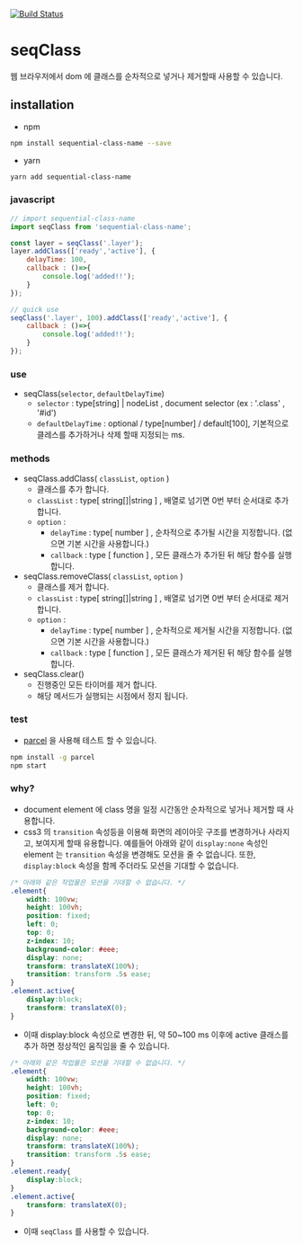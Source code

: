 [![Build Status](https://travis-ci.org/eyekorea/sequential-class-name.svg?branch=master)](https://travis-ci.org/eyekorea/sequential-class-name)

# seqClass
웹 브라우저에서 dom 에 클래스를 순차적으로 넣거나 제거할때 사용할 수 있습니다.

## installation
- npm
```sh
npm install sequential-class-name --save
```
- yarn
```sh
yarn add sequential-class-name
```

### javascript
```js
// import sequential-class-name
import seqClass from 'sequential-class-name';

const layer = seqClass('.layer');
layer.addClass(['ready','active'], {
    delayTime: 100,
    callback : ()=>{
        console.log('added!!');
    }
});

// quick use
seqClass('.layer', 100).addClass(['ready','active'], {
    callback : ()=>{
        console.log('added!!');
    }
});

```

### use
- seqClass(`selector`, `defaultDelayTime`)
    - `selector` : type[string] | nodeList , document selector (ex : '.class' , '#id') 
    - `defaultDelayTime` : optional / type[number] / default[100], 기본적으로 클레스를 추가하거나 삭제 할때 지정되는 ms. 

### methods
- seqClass.addClass( `classList`, `option` )
    - 클래스를 추가 합니다.
    - `classList` : type[ string[]|string ] , 배열로 넘기면 0번 부터 순서대로 추가 합니다.
    - `option` : 
        - `delayTime` : type[ number ] , 순차적으로 추가될 시간을 지정합니다. (없으면 기본 시간을 사용합니다.)
        - `callback` : type [ function ] , 모든 클래스가 추가된 뒤 해당 함수를 실행합니다.  
- seqClass.removeClass( `classList`, `option` )
    - 클래스를 제거 합니다.
    - `classList` : type[ string[]|string ] , 배열로 넘기면 0번 부터 순서대로 제거 합니다.
    - `option` : 
        - `delayTime` : type[ number ] , 순차적으로 제거될 시간을 지정합니다. (없으면 기본 시간을 사용합니다.)
        - `callback` : type [ function ] , 모든 클래스가 제거된 뒤 해당 함수를 실행합니다.  
- seqClass.clear()
    - 진행중인 모든 타이머를 제거 합니다.
    - 해당 메서드가 실행되는 시점에서 정지 됩니다.

### test
- [parcel](https://parceljs.org/) 을 사용해 테스트 할 수 있습니다.
```sh
npm install -g parcel
npm start
```

### why?
- document element 에 class 명을 일정 시간동안 순차적으로 넣거나 제거할 때 사용합니다.
- css3 의 `transition` 속성등을 이용해 화면의 레이아웃 구조를 변경하거나 사라지고, 보여지게 할때 유용합니다. 예를들어 아래와 같이 `display:none` 속성인 element 는 `transition` 속성을 변경해도 모션을 줄 수 없습니다. 또한, `display:block` 속성을 함께 주더라도 모션을 기대할 수 없습니다.
```css
/* 아래와 같은 작업물은 모션을 기대할 수 없습니다. */
.element{
    width: 100vw;
    height: 100vh;
    position: fixed;
    left: 0;
    top: 0;
    z-index: 10;
    background-color: #eee;
    display: none;
    transform: translateX(100%);
    transition: transform .5s ease;
}
.element.active{
    display:block;
    transform: translateX(0);
}
```

- 이때 display:block 속성으로 변경한 뒤, 약 50~100 ms 이후에 active 클래스를 추가 하면 정상적인 움직임을 줄 수 있습니다.
```css
/* 아래와 같은 작업물은 모션을 기대할 수 없습니다. */
.element{
    width: 100vw;
    height: 100vh;
    position: fixed;
    left: 0;
    top: 0;
    z-index: 10;
    background-color: #eee;
    display: none;
    transform: translateX(100%);
    transition: transform .5s ease;
}
.element.ready{
    display:block;
}
.element.active{
    transform: translateX(0);
}
```
- 이때 `seqClass` 를 사용할 수 있습니다.
